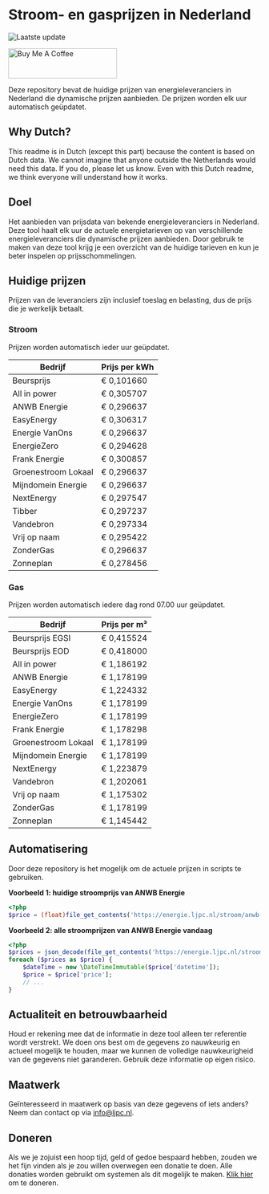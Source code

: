 # Stroom- en gasprijzen in Nederland

![Laatste update](https://img.shields.io/badge/laatste%20update-2023--04--19%2023%3A00%20CET-brightgreen)

<a href="https://www.buymeacoffee.com/Lars-" target="_blank"><img src="https://cdn.buymeacoffee.com/buttons/v2/default-orange.png" alt="Buy Me A Coffee" height="60" style="height: 60px !important;width: 217px !important;" ></a>

Deze repository bevat de huidige prijzen van energieleveranciers in Nederland die dynamische prijzen aanbieden. De prijzen worden elk uur automatisch geüpdatet.

## Why Dutch?

This readme is in Dutch (except this part) because the content is based on Dutch data. We cannot imagine that anyone outside the Netherlands would need this data. If you do, please let us know. Even with this Dutch readme, we think
everyone will understand how it works.

## Doel

Het aanbieden van prijsdata van bekende energieleveranciers in Nederland. Deze tool haalt elk uur de actuele energietarieven op van verschillende energieleveranciers die dynamische prijzen aanbieden. Door gebruik te maken van deze tool
krijg je een overzicht van de huidige tarieven en kun je beter inspelen op prijsschommelingen.

## Huidige prijzen

Prijzen van de leveranciers zijn inclusief toeslag en belasting, dus de prijs die je werkelijk betaalt.

### Stroom

Prijzen worden automatisch ieder uur geüpdatet.

 Bedrijf | Prijs per kWh 
---------|---------------
Beursprijs | € 0,101660
All in power | € 0,305707
ANWB Energie | € 0,296637
EasyEnergy | € 0,306317
Energie VanOns | € 0,296637
EnergieZero | € 0,294628
Frank Energie | € 0,300857
Groenestroom Lokaal | € 0,296637
Mijndomein Energie | € 0,296637
NextEnergy | € 0,297547
Tibber | € 0,297237
Vandebron | € 0,297334
Vrij op naam | € 0,295422
ZonderGas | € 0,296637
Zonneplan | € 0,278456


### Gas

Prijzen worden automatisch iedere dag rond 07.00 uur geüpdatet.

 Bedrijf | Prijs per m³ 
---------|--------------
Beursprijs EGSI | € 0,415524
Beursprijs EOD | € 0,418000
All in power | € 1,186192
ANWB Energie | € 1,178199
EasyEnergy | € 1,224332
Energie VanOns | € 1,178199
EnergieZero | € 1,178199
Frank Energie | € 1,178298
Groenestroom Lokaal | € 1,178199
Mijndomein Energie | € 1,178199
NextEnergy | € 1,223879
Vandebron | € 1,202061
Vrij op naam | € 1,175302
ZonderGas | € 1,178199
Zonneplan | € 1,145442


## Automatisering

Door deze repository is het mogelijk om de actuele prijzen in scripts te gebruiken.

**Voorbeeld 1: huidige stroomprijs van ANWB Energie**

```php
<?php
$price = (float)file_get_contents('https://energie.ljpc.nl/stroom/anwb-energie-nu.txt');

```

**Voorbeeld 2: alle stroomprijzen van ANWB Energie vandaag**

```php
<?php
$prices = json_decode(file_get_contents('https://energie.ljpc.nl/stroom/all-in-power-vandaag.json'),true);
foreach ($prices as $price) {
    $dateTime = new \DateTimeImmutable($price['datetime']);
    $price = $price['price'];
    // ...
}
```

## Actualiteit en betrouwbaarheid

Houd er rekening mee dat de informatie in deze tool alleen ter referentie wordt verstrekt. We doen ons best om de gegevens zo nauwkeurig en actueel mogelijk te houden, maar we kunnen de volledige nauwkeurigheid van de gegevens niet
garanderen. Gebruik deze informatie op eigen risico.

## Maatwerk

Geïnteresseerd in maatwerk op basis van deze gegevens of iets anders? Neem dan contact op
via [info@ljpc.nl](mailto:info@ljpc.nl?subject=Energie%20prijzen).

## Doneren

Als we je zojuist een hoop tijd, geld of gedoe bespaard hebben, zouden we het fijn vinden als je zou willen overwegen een
donatie te doen. Alle donaties worden gebruikt om systemen als dit mogelijk te
maken. [Klik hier](https://www.buymeacoffee.com/Lars-) om te doneren.
